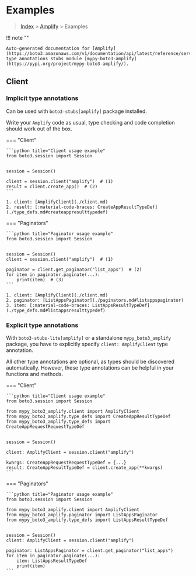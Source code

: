 # Examples

> [Index](../README.md) > [Amplify](./README.md) > Examples

!!! note ""

    Auto-generated documentation for [Amplify](https://boto3.amazonaws.com/v1/documentation/api/latest/reference/services/amplify.html#Amplify)
    type annotations stubs module [mypy-boto3-amplify](https://pypi.org/project/mypy-boto3-amplify/).

## Client

### Implicit type annotations

Can be used with `boto3-stubs[amplify]` package installed.

Write your `Amplify` code as usual,
type checking and code completion should work out of the box.


=== "Client"

    ```python title="Client usage example"
    from boto3.session import Session


    session = Session()

    client = session.client("amplify")  # (1)
    result = client.create_app()  # (2)
    ```

    1. client: [AmplifyClient](./client.md)
    2. result: [:material-code-braces: CreateAppResultTypeDef](./type_defs.md#createappresulttypedef) 



=== "Paginators"

    ```python title="Paginator usage example"
    from boto3.session import Session


    session = Session()
    client = session.client("amplify")  # (1)

    paginator = client.get_paginator("list_apps")  # (2)
    for item in paginator.paginate(...):
        print(item)  # (3)
    ```

    1. client: [AmplifyClient](./client.md)
    2. paginator: [ListAppsPaginator](./paginators.md#listappspaginator)
    3. item: [:material-code-braces: ListAppsResultTypeDef](./type_defs.md#listappsresulttypedef) 




### Explicit type annotations

With `boto3-stubs-lite[amplify]`
or a standalone `mypy_boto3_amplify` package, you have to explicitly specify `client: AmplifyClient` type annotation.

All other type annotations are optional, as types should be discovered automatically.
However, these type annotations can be helpful in your functions and methods.


=== "Client"

    ```python title="Client usage example"
    from boto3.session import Session

    from mypy_boto3_amplify.client import AmplifyClient
    from mypy_boto3_amplify.type_defs import CreateAppResultTypeDef
    from mypy_boto3_amplify.type_defs import CreateAppRequestRequestTypeDef


    session = Session()

    client: AmplifyClient = session.client("amplify")

    kwargs: CreateAppRequestRequestTypeDef = {...}
    result: CreateAppResultTypeDef = client.create_app(**kwargs)
    ```



=== "Paginators"

    ```python title="Paginator usage example"
    from boto3.session import Session

    from mypy_boto3_amplify.client import AmplifyClient
    from mypy_boto3_amplify.paginator import ListAppsPaginator
    from mypy_boto3_amplify.type_defs import ListAppsResultTypeDef


    session = Session()
    client: AmplifyClient = session.client("amplify")

    paginator: ListAppsPaginator = client.get_paginator("list_apps")
    for item in paginator.paginate(...):
        item: ListAppsResultTypeDef
        print(item)
    ```




